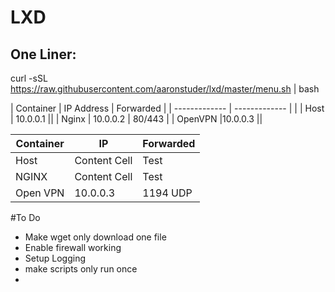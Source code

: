 # LXD

## One Liner:

curl -sSL https://raw.githubusercontent.com/aaronstuder/lxd/master/menu.sh | bash

| Container | IP Address | Forwarded |
| ------------- | ------------- | |
| Host | 10.0.0.1 ||
| Nginx | 10.0.0.2 | 80/443 |
| OpenVPN |10.0.0.3 ||


| Container | IP | Forwarded |
| ------------- | ------------- | ----- |
| Host  | Content Cell  | Test |
| NGINX  | Content Cell  | Test |
| Open VPN | 10.0.0.3 | 1194 UDP |
#To Do
- Make wget only download one file
- Enable firewall working
- Setup Logging
- make scripts only run once
- 
